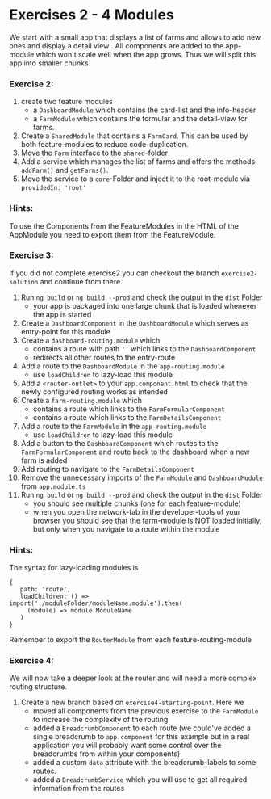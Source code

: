 # Exercises 2 - 4 Modules

We start with a small app that displays a list of farms and allows to add new ones and display a detail view . All components are added to the app-module which won't scale well when the app grows. Thus we will split this app into smaller chunks.

### Exercise 2:
1. create two feature modules
   - a `DashboardModule` which contains the card-list and the info-header
   - a `FarmModule` which contains the formular and the detail-view for farms.
2. Create a `SharedModule` that contains a `FarmCard`. This can be used by both feature-modules to reduce code-duplication.
3. Move the `Farm` interface to the `shared`-folder   
4. Add a service which manages the list of farms and offers the methods `addFarm()` and `getFarms()`. 
5. Move the service to a `core`-Folder and inject it to the root-module via `providedIn: 'root'`

### Hints:
To use the Components from the FeatureModules in the HTML of the AppModule you need to export them from the FeatureModule.

### Exercise 3:
If you did not complete exercise2 you can checkout the branch `exercise2-solution` and continue from there.

1. Run `ng build` or `ng build --prod` and check the output in the `dist` Folder
    - your app is packaged into one large chunk that is loaded whenever the app is started
2. Create a `DashboardComponent` in the `DashboardModule` which serves as entry-point for this module
3. Create a `dashboard-routing.module` which
    - contains a route with path `''` which links to the `DashboardComponent`
    - redirects all other routes to the entry-route
4. Add a route to the `DashboardModule` in the `app-routing.module`
    - use `loadChildren` to lazy-load this module
5. Add a `<router-outlet>` to your `app.component.html` to check that the newly configured routing works as intended
6. Create a `farm-routing.module` which
    - contains a route which links to the `FarmFormularComponent`
    - contains a route which links to the `FarmDetailsComponent`
7. Add a route to the `FarmModule` in the `app-routing.module`
    - use `loadChildren` to lazy-load this module
8. Add a button to the `DashboardComponent` which routes to the `FarmFormularComponent` and route back to the dashboard when a new farm is added
9. Add routing to navigate to the `FarmDetailsComponent` 
10. Remove the unnecessary imports of the `FarmModule` and `DashboardModule` from `app.module.ts`
11. Run `ng build` or `ng build --prod` and check the output in the `dist` Folder
    - you should see multiple chunks (one for each feature-module)
    - when you open the network-tab in the developer-tools of your browser you should see that the farm-module is NOT loaded initially, but only when you navigate to a route within the module

### Hints:
The syntax for lazy-loading modules is 
```
{
   path: 'route',
   loadChildren: () => import('./moduleFolder/moduleName.module').then(
     (module) => module.ModuleName
   )
}
```

Remember to export the `RouterModule` from each feature-routing-module 

### Exercise 4:
We will now take a deeper look at the router and will need a more complex routing structure.  

1. Create a new branch based on `exercise4-starting-point`. Here we
    - moved all components from the previous exercise to the `FarmModule` to increase the complexity of the routing
    - added a `BreadcrumbComponent` to each route (we could've added a single breadcrumb to `app.component` for this example but in a real application you will probably want some control over the breadcrumbs from within your components)
    - added a custom `data` attribute with the breadcrumb-labels to some routes. 
    - added a `BreadcrumbService` which you will use to get all required information from the routes 
  

